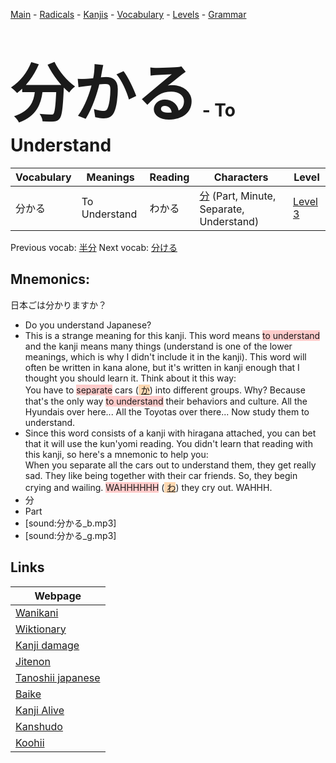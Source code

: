 <style> bigfont {font-size: 100px}</style>
[Main](../README.md) -
[Radicals](../radicals.md) -
[Kanjis](../kanjis.md) -
[Vocabulary](../vocabulary.md) -
[Levels](../levels.md) -
[Grammar](../grammar.md)
# <bigfont> 分かる</bigfont> - To Understand 

| Vocabulary | Meanings | Reading | Characters | Level |
| --- | --- | --- | --- | --- |
| 分かる | To Understand | わかる |  [分](../kanjis/分.md) (Part, Minute, Separate, Understand) | [Level 3](../levels/wk_level3.md) |

Previous vocab: [半分](半分.md) Next vocab: [分ける](分ける.md) 

## Mnemonics:
日本ごは分かりますか？
* Do you understand Japanese?
* This is a strange meaning for this kanji. This word means <span style="background-color:#ffcccb"> to understand</span> and the kanji means many things (understand is one of the lower meanings, which is why I didn't include it in the kanji). This word will often be written in kana alone, but it's written in kanji enough that I thought you should learn it. Think about it this way: <br />You have to <span style="background-color:#ffcccb"> separate</span> cars (<span style="background-color:#fed8b1"> [か](https://jisho.org/search/か)</span>) into different groups. Why? Because that's the only way <span style="background-color:#ffcccb"> to understand</span> their behaviors and culture. All the Hyundais over here... All the Toyotas over there... Now study them to understand.
* Since this word consists of a kanji with hiragana attached, you can bet that it will use the kun'yomi reading. You didn't learn that reading with this kanji, so here's a mnemonic to help you: <br />When you separate all the cars out to understand them, they get really sad. They like being together with their car friends. So, they begin crying and wailing. <span style="background-color:#ffcccb"> WAHHHHHH</span> (<span style="background-color:#fed8b1"> [わ](https://jisho.org/search/わ)</span>) they cry out. WAHHH.
* 分
* Part
* [sound:分かる_b.mp3]
* [sound:分かる_g.mp3]


## Links 

| Webpage |
| --- |
| [Wanikani          ](https://www.wanikani.com/kanji/分かる) |
| [Wiktionary        ](https://en.wiktionary.org/wiki/分かる) |
| [Kanji damage      ](http://www.kanjidamage.com/kanji/search?utf8=✓&q=分かる) |
| [Jitenon           ](https://jitenon.com/kanji/分かる) |
| [Tanoshii japanese ](https://www.tanoshiijapanese.com/dictionary/kanji.cfm?k=分かる) |
| [Baike             ](https://baike.baidu.com/item/分かる) |
| [Kanji Alive       ](https://app.kanjialive.com/分かる) |
| [Kanshudo          ](https://www.kanshudo.com/searchmn?q=分かる) |
| [Koohii            ](https://kanji.koohii.com/study/kanji/分かる) |
